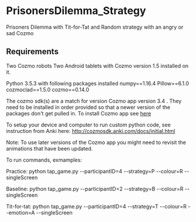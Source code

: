 # PrisonersDilemma_Strategy
Prisoners Dilemma with Tit-for-Tat and Random strategy with an angry or sad Cozmo


## Requirements
Two Cozmo robots
Two Android tablets with Cozmo version 1.5 installed on it. 

Python 3.5.3 with following packages installed
numpy==1.16.4
Pillow==6.1.0
cozmoclad==1.5.0
cozmo==0.14.0

The cozmo sdk(s) are a match for version Cozmo app version 3.4 . They need to be installed in order provided so that a newer version of the packages don't get pulled in. To install Cozmo app see [here](https://github.com/cozmo4hri/Device_Setup)

To setup your device and computer to run custom python code, see instruction from Anki here: http://cozmosdk.anki.com/docs/initial.html

Note: To use later versions of the Cozmo app you might need to revisit the animations that have been updated.

To run commands, exmamples:

Practice: python tap_game.py --participantID=4 --strategy=P --colour=R --singleScreen

Baseline: python tap_game.py --participantID=2 --strategy=B --colour=R --singleScreen

Tit-for-tat: python tap_game.py --participantID=4 --strategy=T --colour=R --emotion=A --singleScreen

